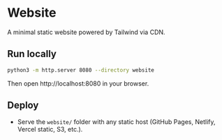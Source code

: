 # Website

A minimal static website powered by Tailwind via CDN.

## Run locally

```bash
python3 -m http.server 8080 --directory website
```

Then open http://localhost:8080 in your browser.

## Deploy
- Serve the `website/` folder with any static host (GitHub Pages, Netlify, Vercel static, S3, etc.).
